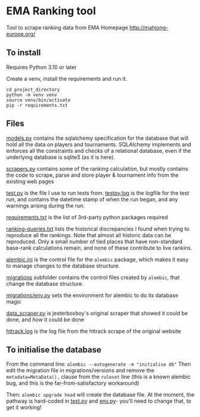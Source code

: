# EMA Ranking tool

Tool to scrape ranking data from EMA Homepage http://mahjong-europe.org/

## To install

Requires Python 3.10 or later

Create a venv, install the requirements and run it.

```
cd project_directory
python -m venv venv
source venv/bin/activate
pip -r requirements.txt
```

## Files

[models.py](models.py) contains the sqlalchemy specification for the database that will hold
all the data on players and tournaments. SQLAlchemy implements and enforces
all the constraints and checks of a relational database, even if the underlying
database is sqlite3 (as it is here).

[scrapers.py](scrapers.py) contains some of the ranking calculation, but mostly contains
the code to scrape, parse and store player & tournament info from the existing
web pages

[test.py](test.py) is the file I use to run tests from. [testpy.log](testpy.log) is the logfile for
the test run, and contains the datetime stamp of when the run began, and any warnings arising during the run.

[requirements.txt](requirements.txt) is the list of 3rd-party python packages required

[ranking-queries.txt](ranking-queries.txt) lists the historical discrepancies I found when trying to reproduce all the rankings.
Note that almost all historic data can be reproduced. Only a small number of tied places that have non-standard
base-rank calculations remain, and none of these contribute to live rankins.

[alembic.ini](alembic.ini) is the control file for the `alembic` package, which makes it
easy to manage changes to the database structure.

[migrations](migrations) subfolder contains the control files created by `alembic`, that change the
database structure.

[migrations/env.py](migrations/env.py) sets the environment for alembic to do its database magic

[data_scraper.py](data_scraper.py) is jesterboxboy's original scraper that showed it could be done,
and *how* it could be done

[httrack.log](httrack.log) is the log file from the httrack scrape of the original website

## To initialise the database

From the command line: `alembic --autogenerate -m "initialise db"`
Then edit the migration file in migrations/versions and
remove the `metadata=MetaData(),` clause from the `ruleset` line
(this is a known alembic bug, and this is the far-from-satisfactory workaround)

Then:
`alembic upgrade head`
will create the database file. At the moment, the pathway is hard-coded in
 [test.py](test.py) and [env.py](env.py)- you'll need to change that, to get it working!
